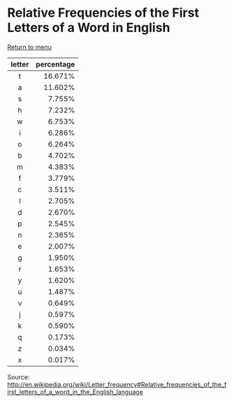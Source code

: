 # Relative Frequencies of the First Letters of a Word in English

[Return to menu](../README.md)

| letter | percentage |
|:-----:| ----------:| 
| t | 16.671% |
| a | 11.602%
| s | 7.755%
| h | 7.232%
| w | 6.753%
| i | 6.286%
o | 6.264%
b | 4.702%
m | 4.383%
f | 3.779%
c | 3.511%
l | 2.705%
d | 2.670%
p | 2.545%
n | 2.365%
e | 2.007%
g | 1.950%
r | 1.653%
y | 1.620%
u | 1.487%
v | 0.649%
j | 0.597%
k | 0.590%
q | 0.173%
z | 0.034%
x | 0.017%

Source: http://en.wikipedia.org/wiki/Letter_frequency#Relative_frequencies_of_the_first_letters_of_a_word_in_the_English_language
